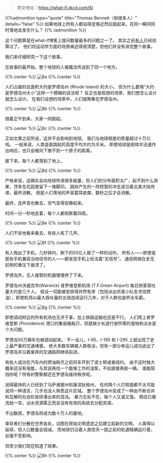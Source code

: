 
> 原文地址：https://what-if.xkcd.com/8/

{{%admonition type="quote" title="Thomas Bennett（和很多人）" details="false" %}}
如果地球上所有人都站得足够近然后跳起来，在同一瞬间同时落地会发生什么？
{{% /admonition %}}

这个问题算是在what-if博客上提问数量最多的问题之一了。
其实之前[有人](http://scienceblogs.com/dotphysics/2010/08/26/what-if-everyone-jumped/)已经验算过了。
他们将运动学方面的场景阐述得很清楚，但他们并没有讲完整个故事。

我们来仔细研究一下这个故事。

在故事的最开始，整个地球的人被魔法传送到了同一个地方。

{{% center %}}
![8a](https://pic.imgdb.cn/item/63eccd35f144a010073b3bbd.png "人们站在一起")
{{% /center %}}

人们占据的总面积大约是罗德岛州 (Rhode Island) 的大小。
但为什么要用“大约是罗德岛州大小”这样一个模糊的说法呢？
反正也是假想的场景，我们想怎么设计就怎么设计。
在我们设想的场景中，人们就聚集在罗德岛州。

{{% center %}}
![8b](https://pic.imgdb.cn/item/63eccd35f144a010073b3bcb.png "地图")
{{% /center %}}


随着正午到来，大家一同跳起。

{{% center %}}
![8c](https://pic.imgdb.cn/item/63eccd35f144a010073b3c03.png "跳起来")
{{% /center %}}


正如文章之前所说，这并不会影响到地球。
我们与地球相差的质量超过十万亿吨。
一般来说，人类竖直跳起的高度平均大约为半米。
即使地球是刚体并迅速作出响应，也只会被向下推不到一个原子的距离。

接下来，每个人都落到了地上。

{{% center %}}
![8d](https://pic.imgdb.cn/item/63eccd35f144a010073b3bbd.png "落地")
{{% /center %}}

严格来说，这确实会向地球传递很多能量，但人们的分布面积太广，起不到什么效果，顶多在花园里留下一堆脚印。
跳跃产生的一阵短暂的冲击波沿着北美大陆传递，最终消散。
倒是人们落地的声音震耳欲聋，数秒之后才会消散。

最终，连声音也散去，空气变得安静起来。

时间一分一秒地走着，每个人都观察着四周。

{{% center %}}
![8e](https://pic.imgdb.cn/item/63eccd36f144a010073b3c5b.png "迷茫")
{{% /center %}}

人们不安地看来看去，有些人咳了几声。

{{% center %}}
![8f](https://pic.imgdb.cn/item/63eccf05f144a010073e43a5.png "开始慌张")
{{% /center %}}

有人掏出了手机，几秒钟内，剩下的50亿人做了一样的动作。
所有人——即使是那些手机兼容当地信号的人——都发现手机上标注着“无信号”。
通信网络在史无前例的重压下崩溃了。

罗德岛外，无人接管的机器慢慢停了下来。

罗德岛州沃威克市(Warwick) 普罗维登斯机场 (T.F.Green Airport) 每日旅客吞吐量大约是几千人。
假设一切能被安排得井然有序（包括派出侦查小队去寻找燃油），即使机场以最大吞吐量的五倍连续运行几年，对于人群也是杯水车薪。

{{% center %}}
![8g](https://pic.imgdb.cn/item/63eccf06f144a010073e44cf.png "人群流向图")
{{% /center %}}

即使调动附近的所有机场也无济于事，加上铁路运输也还是不行。
人们爬上普罗维登斯 (Providence) 港口的集装箱船只，但是缺少长途行驶所需的食物和淡水是个大问题。

罗德岛50万辆车也被调动起来。
不一会儿，I-95、I-195 和 I-295 上就出现了史上最严重的交通堵塞。
绝大多数车辆被人群吞没，但有一部分幸运儿成功逃出了罗德岛并沿着废弃的交通路网继续前进。

有些人成功在汽车内的燃油耗尽之前将车开到了波士顿或者纽约。
由于这时候大概率还没有电能，与其说再找一个能够工作的油泵，不如直接再偷一辆。
谁能阻挡你呢？所有的警察都还在罗德岛维持秩序呢。

润得最快的人已经到了马萨诸塞州和康涅狄格州。
任何两个人打照面都不太可能说同一种语言，几乎也没人熟悉这片区域。
整个罗德岛州变成了一种由不断合并和瓦解的社会阶层拼凑出来的混沌。
暴力无处不在，每个人又渴又饿。
商店已被洗劫一空，淡水资源匮乏而且没有有效的系统去分配资源。

不出数周，罗德岛将成为数十万人的墓地。

幸存者们分散在世界各处，试图在原始文明遗迹之后建立起新的文明。
人类得以延续，但人口数量会锐减。
而地球仍沿着人类惊天一跳之前的轨道精确运行着，丝毫不受影响。

但至少我们现在知道了结果。

{{% center %}}
![8h](https://pic.imgdb.cn/item/63eccf06f144a010073e4518.png "地球")
{{% /center %}}

